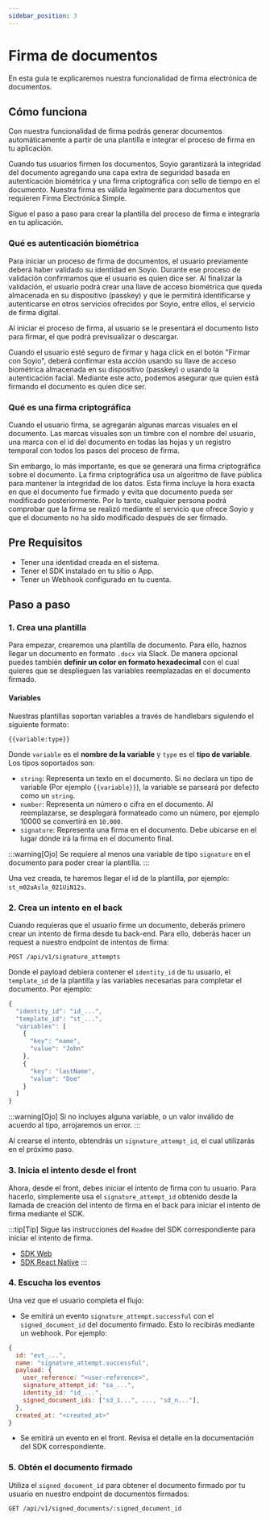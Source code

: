 ```yaml
---
sidebar_position: 3
---
```


# Firma de documentos

En esta guía te explicaremos nuestra funcionalidad de firma electrónica de documentos.

## Cómo funciona

Con nuestra funcionalidad de firma podrás generar documentos automáticamente a partir de una plantilla e integrar el proceso de firma en tu aplicación.

Cuando tus usuarios firmen los documentos, Soyio garantizará la integridad del documento agregando una capa extra de seguridad basada en autenticación biométrica y una firma criptográfica con sello de tiempo en el documento. Nuestra firma es válida legalmente para documentos que requieren Firma Electrónica Simple.

Sigue el paso a paso para crear la plantilla del proceso de firma e integrarla en tu aplicación.

### Qué es autenticación biométrica

Para iniciar un proceso de firma de documentos, el usuario previamente deberá haber validado su identidad en Soyio. Durante ese proceso de validación confirmamos que el usuario es quien dice ser. Al finalizar la validación, el usuario podrá crear una llave de acceso biométrica que queda almacenada en su dispositivo (passkey) y que le permitirá identificarse y autenticarse en otros servicios ofrecidos por Soyio, entre ellos, el servicio de firma digital.

Al iniciar el proceso de firma, al usuario se le presentará el documento listo para firmar, el que podrá previsualizar o descargar.

Cuando el usuario esté seguro de firmar y haga click en el botón "Firmar con Soyio", deberá confirmar esta acción usando su llave de acceso biométrica almacenada en su dispositivo (passkey) o usando la autenticación facial. Mediante este acto, podemos asegurar que quien está firmando el documento es quien dice ser.

### Qué es una firma criptográfica

Cuando el usuario firma, se agregarán algunas marcas visuales en el documento. Las marcas visuales son un timbre con el nombre del usuario, una marca con el id del documento en todas las hojas y un registro temporal con todos los pasos del proceso de firma.

Sin embargo, lo más importante, es que se generará una firma criptográfica sobre el documento. La firma criptográfica usa un algoritmo de llave pública para mantener la integridad de los datos. Esta firma incluye la hora exacta en que el documento fue firmado y evita que documento pueda ser modificado posteriormente. Por lo tanto, cualquier persona podrá comprobar que la firma se realizó mediante el servicio que ofrece Soyio y que el documento no ha sido modificado después de ser firmado.

## Pre Requisitos

- Tener una identidad creada en el sistema.
- Tener el SDK instalado en tu sitio o App.
- Tener un Webhook configurado en tu cuenta.

## Paso a paso

### 1. Crea una plantilla

Para empezar, crearemos una plantilla de documento. Para ello, haznos llegar un documento en formato `.docx` via Slack. De manera opcional puedes también **definir un color en formato hexadecimal** con el cual quieres que se desplieguen las variables reemplazadas en el documento firmado.

#### Variables

Nuestras plantillas soportan variables a través de handlebars siguiendo el siguiente formato:

`{{variable:type}}`

Donde `variable` es el **nombre de la variable** y `type` es el **tipo de variable**. Los tipos soportados son:

- `string`: Representa un texto en el documento. Si no declara un tipo de variable (Por ejemplo `{{variable}}`), la variable se parseará por defecto como un `string`.
- `number`: Representa un número o cifra en el documento. Al reemplazarse, se desplegará formateado como un número, por ejemplo 10000 se convertirá en `10.000`.
- `signature`: Representa una firma en el documento. Debe ubicarse en el lugar dónde irá la firma en el documento final.

:::warning[Ojo]
Se requiere al menos una variable de tipo `signature` en el documento para poder crear la plantilla.
:::

Una vez creada, te haremos llegar el id de la plantilla, por ejemplo: `st_m02aAsla_021UiN12s`.

### 2. Crea un intento en el back

Cuando requieras que el usuario firme un documento, deberás primero crear un intento de firma desde tu back-end. Para ello, deberás hacer un request a nuestro endpoint de intentos de firma:

`POST /api/v1/signature_attempts`

Donde el payload debiera contener el `identity_id` de tu usuario, el `template_id` de la plantilla y las variables necesarias para completar el documento. Por ejemplo:

```javascript title="Payload Ejemplo POST /api/v1/signature_attempts"
{
  "identity_id": "id_...",
  "template_id": "st_...",
  "variables": [
    {
      "key": "name",
      "value": "John"
    },
    {
      "key": "lastName",
      "value": "Doe"
    }
  ]
}
```

:::warning[Ojo]
Si no incluyes alguna variable, o un valor inválido de acuerdo al tipo, arrojaremos un error.
:::

Al crearse el intento, obtendrás un `signature_attempt_id`, el cual utilizarás en el próximo paso.

### 3. Inicia el intento desde el front

Ahora, desde el front, debes iniciar el intento de firma con tu usuario. Para hacerlo, simplemente usa el `signature_attempt_id` obtenido desde la llamada de creación del intento de firma en el back para iniciar el intento de firma mediante el SDK.

:::tip[Tip]
Sigue las instrucciones del `Readme` del SDK correspondiente para iniciar el intento de firma.

- [SDK Web](https://www.npmjs.com/package/@soyio/soyio-widget)
- [SDK React Native](https://www.npmjs.com/package/@soyio/soyio-rn-sdk)
  :::

### 4. Escucha los eventos

Una vez que el usuario completa el flujo:

- Se emitirá un evento `signature_attempt.successful` con el `signed_document_id` del documento firmado. Esto lo recibirás mediante un webhook. Por ejemplo:

```javascript
{
  id: "evt_...",
  name: "signature_attempt.successful",
  payload: {
    user_reference: "<user-reference>",
    signature_attempt_id: "sa_...",
    identity_id: "id_...",
    signed_document_ids: ["sd_1...", ..., "sd_n..."],
  },
  created_at: "<created_at>"
}
```

- Se emitirá un evento en el front. Revisa el detalle en la documentación del SDK correspondiente.

### 5. Obtén el documento firmado

Utiliza el `signed_document_id` para obtener el documento firmado por tu usuario en nuestro endpoint de documentos firmados:

`GET /api/v1/signed_documents/:signed_document_id`
